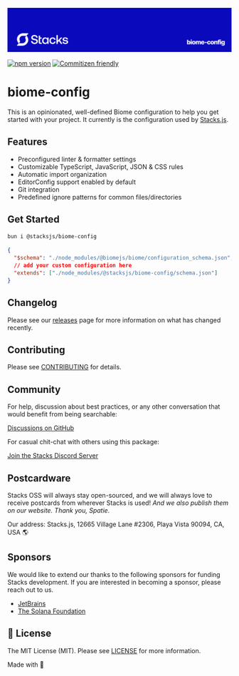 <p align="center"><img src=".github/art/cover.jpg" alt="Social Card of this repo"></p>

[![npm version][npm-version-src]][npm-version-href]
[![Commitizen friendly](https://img.shields.io/badge/commitizen-friendly-brightgreen.svg)](http://commitizen.github.io/cz-cli/)
<!-- [![npm downloads][npm-downloads-src]][npm-downloads-href] -->
<!-- [![Codecov][codecov-src]][codecov-href] -->

# biome-config

This is an opinionated, well-defined Biome configuration to help you get started with your project. It currently is the configuration used by [Stacks.js](https://stacksjs.org).

## Features

- Preconfigured linter & formatter settings
- Customizable TypeScript, JavaScript, JSON & CSS rules
- Automatic import organization
- EditorConfig support enabled by default
- Git integration
- Predefined ignore patterns for common files/directories

## Get Started

```bash
bun i @stacksjs/biome-config
```

```json
{
  "$schema": "./node_modules/@biomejs/biome/configuration_schema.json",
  // add your custom configuration here
  "extends": ["./node_modules/@stacksjs/biome-config/schema.json"]
}
```

## Changelog

Please see our [releases](https://github.com/stackjs/biome-config/releases) page for more information on what has changed recently.

## Contributing

Please see [CONTRIBUTING](.github/CONTRIBUTING.md) for details.

## Community

For help, discussion about best practices, or any other conversation that would benefit from being searchable:

[Discussions on GitHub](https://github.com/stacksjs/biome-config/discussions)

For casual chit-chat with others using this package:

[Join the Stacks Discord Server](https://discord.gg/stacksjs)

## Postcardware

Stacks OSS will always stay open-sourced, and we will always love to receive postcards from wherever Stacks is used! _And we also publish them on our website. Thank you, Spatie._

Our address: Stacks.js, 12665 Village Lane #2306, Playa Vista 90094, CA, USA 🌎

## Sponsors

We would like to extend our thanks to the following sponsors for funding Stacks development. If you are interested in becoming a sponsor, please reach out to us.

- [JetBrains](https://www.jetbrains.com/)
- [The Solana Foundation](https://solana.com/)

## 📄 License

The MIT License (MIT). Please see [LICENSE](LICENSE.md) for more information.

Made with 💙

<!-- Badges -->
[npm-version-src]: https://img.shields.io/npm/v/@stacksjs/biome-config?style=flat-square
[npm-version-href]: https://npmjs.com/package/@stacksjs/biome-config

<!-- [codecov-src]: https://img.shields.io/codecov/c/gh/stacksjs/biome-config/main?style=flat-square
[codecov-href]: https://codecov.io/gh/stacksjs/biome-config -->
